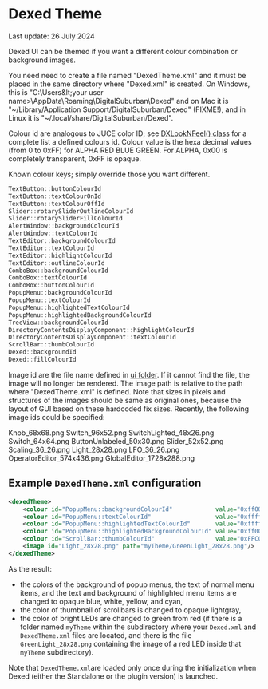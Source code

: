 Dexed Theme
===========
Last update: 26 July 2024


Dexed UI can be themed if you want a different colour combination or background images.

You need need to create a file named "DexedTheme.xml" and it must be placed in the same directory where "Dexed.xml" is created. On Windows, this is "C:\Users\&lt;your user name&gt;\AppData\Roaming\DigitalSuburban\Dexed" and on Mac it is "~/Library/Application Support/DigitalSuburban/Dexed" (FIXME!), and in Linux it is "~/.local/share/DigitalSuburban/Dexed".

Colour id are analogous to JUCE color ID; see [DXLookNFeel() class](../Source/DXLookNFeel.cpp) for a complete list a defined colours id. Colour value is the hexa decimal values (from 0 to 0xFF) for ALPHA RED BLUE GREEN.
For ALPHA, 0x00 is completely transparent, 0xFF is opaque.

Known colour keys; simply override those you want different.

```cpp
TextButton::buttonColourId
TextButton::textColourOnId
TextButton::textColourOffId
Slider::rotarySliderOutlineColourId
Slider::rotarySliderFillColourId
AlertWindow::backgroundColourId
AlertWindow::textColourId
TextEditor::backgroundColourId
TextEditor::textColourId
TextEditor::highlightColourId
TextEditor::outlineColourId
ComboBox::backgroundColourId
ComboBox::textColourId
ComboBox::buttonColourId
PopupMenu::backgroundColourId
PopupMenu::textColourId
PopupMenu::highlightedTextColourId
PopupMenu::highlightedBackgroundColourId
TreeView::backgroundColourId
DirectoryContentsDisplayComponent::highlightColourId
DirectoryContentsDisplayComponent::textColourId
ScrollBar::thumbColourId
Dexed::backgroundId
Dexed::fillColourId
```

Image id are the file name defined in [ui folder](../Resources/ui). If it cannot find the file, the image will no longer be rendered. The image path is relative to the path where "DexedTheme.xml" is defined.
Note that sizes in pixels and structures of the images should be same as original ones, because the layout of GUI based on these hardcoded fix sizes. Recently, the following image ids could be specified: 

Knob_68x68.png
Switch_96x52.png
SwitchLighted_48x26.png
Switch_64x64.png
ButtonUnlabeled_50x30.png
Slider_52x52.png
Scaling_36_26.png
Light_28x28.png
LFO_36_26.png
OperatorEditor_574x436.png
GlobalEditor_1728x288.png


Example ``DexedTheme.xml`` configuration
----------------------------------------

```xml
<dexedTheme>
	<colour id="PopupMenu::backgroundColourId"            value="0xff0000ff"/>
	<colour id="PopupMenu::textColourId"                  value="0xffffffff"/>
	<colour id="PopupMenu::highlightedTextColourId"       value="0xffffff00"/>
	<colour id="PopupMenu::highlightedBackgroundColourId" value="0xff00ffff"/>
	<colour id="ScrollBar::thumbColourId"                 value="0xFFC0C0C0"/>
	<image id="Light_28x28.png" path="myTheme/GreenLight_28x28.png"/>
</dexedTheme>
```

As the result:
- the colors of the background of popup menus, the text of normal menu items, and the text and background of highlighted menu items are changed to opaque blue, white, yellow, and cyan,
- the color of thumbnail of scrollbars is changed to opaque lightgray,
- the color of bright LEDs are changed to green from red (if there is a folder named ``myTheme`` within the subdirectory where your ``Dexed.xml`` and  ``DexedTheme.xml`` files are located, and there is the file ``GreenLight_28x28.png`` containing the image of a red LED inside that ``myTheme`` subdirectory).

Note that ``DexedTheme.xml``are loaded only once during the initialization when Dexed (either the Standalone or the plugin version) is launched.